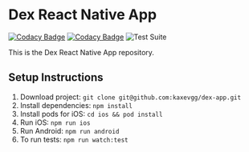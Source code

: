 # Dex React Native App

[![Codacy Badge](https://app.codacy.com/project/badge/Grade/2b4a973a4a8249feafada50d0e038b79)](https://www.codacy.com/gh/dexapp/dex-app?utm_source=github.com&amp;utm_medium=referral&amp;utm_content=dexapp/dex-app&amp;utm_campaign=Badge_Grade) [![Codacy Badge](https://app.codacy.com/project/badge/Coverage/2b4a973a4a8249feafada50d0e038b79)](https://www.codacy.com/gh/dexapp/dex-app?utm_source=github.com&utm_medium=referral&utm_content=dexapp/dex-app&utm_campaign=Badge_Coverage) ![Test Suite](https://github.com/dexapp/dex-app/workflows/Test%20Suite/badge.svg)

This is the Dex React Native App repository.

## Setup Instructions

1. Download project: `git clone git@github.com:kaxevgg/dex-app.git`
2. Install dependencies: `npm install`
3. Install pods for iOS: `cd ios && pod install`
4. Run iOS: `npm run ios`
5. Run Android: `npm run android`
6. To run tests: `npm run watch:test`
